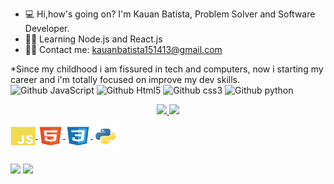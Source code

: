 - 💻 Hi,how's going on? I'm Kauan Batista, Problem Solver and Software Developer.
- 🧗🏼 Learning Node.js and React.js 
- ✍🏻 Contact me: kauanbatista151413@gmail.com
 
*Since my childhood i am fissured in tech and computers,
now i starting my career and i'm totally focused on improve my dev skills.
![Github JavaScript](https://img.shields.io/badge/JavaScript-F7DF1E?style=for-the-badge&logo=javascript&logoColor=black)
![Github Html5](https://img.shields.io/badge/HTML5-E34F26?style=for-the-badge&logo=html5&logoColor=white)
![Github css3](https://img.shields.io/badge/CSS3-1572B6?style=for-the-badge&logo=css3&logoColor=white)
![Github python](https://img.shields.io/badge/Python-14354C?style=for-the-badge&logo=python&logoColor=white)


<div align="center">
  <a href="https://github.com/libiquits">
  <img height="180em" src="https://github-readme-stats.vercel.app/api?username=libiquits&show_icons=true&theme=dark&include_all_commits=true&count_private=true"/>
  <img height="180em" src="https://github-readme-stats.vercel.app/api/top-langs/?username=libiquits&layout=compact&langs_count=7&theme=dark"/>
</div>
  <div style="display: inline_block"><br>
  <img align="center" alt="Kauan-Js" height="30" width="40" src="https://raw.githubusercontent.com/devicons/devicon/master/icons/javascript/javascript-plain.svg">
  <img align="center" alt="Kauan-HTML" height="30" width="40" src="https://raw.githubusercontent.com/devicons/devicon/master/icons/html5/html5-original.svg">
  <img align="center" alt="Kauan-CSS" height="30" width="40" src="https://raw.githubusercontent.com/devicons/devicon/master/icons/css3/css3-original.svg">
  <img align="center" alt="Kauan-Python" height="30" width="40" src="https://raw.githubusercontent.com/devicons/devicon/master/icons/python/python-original.svg">
    
##
  
  <a href="https://www.instagram.com/_kauanbtx/" target="_blank"><img src="https://img.shields.io/badge/-Instagram-%23E4405F?style=for-the-badge&logo=instagram&logoColor=white" target="_blank"></a>
  <a href = "libiquits123@gmail.com"><img src="https://img.shields.io/badge/-Gmail-%23333?style=for-the-badge&logo=gmail&logoColor=white" target="_blank"></a>

 
</div>

